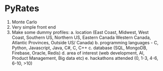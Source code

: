 # PyRates
1. Monte Carlo
2. Very simple front end
3. Make some dummy profiles:
    a. location (East Coast, Midwest, West Coast, Southern US, Northern US, Eastern Canada Western Canada, Atlantic Provinces, Outside US/ Canada)
    b. programming languages - C, Python, Javascript, Java, C#, C, C++
    c. database (SQL, MongoDB, Firebase, Oracle, Redis)
    d. area of interest (web development, AI, Product Management, Big data  etc)
    e. hackathons attended (0, 1-3, 4-6, 6-10, >10)




















